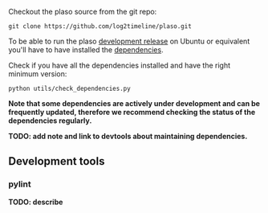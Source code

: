 Checkout the plaso source from the git repo:
```
git clone https://github.com/log2timeline/plaso.git
```

To be able to run the plaso [development release](https://github.com/log2timeline/plaso/wiki/Releases-and-roadmap) on Ubuntu or equivalent you'll have to have installed the [dependencies](https://github.com/log2timeline/plaso/wiki/Dependencies---Ubuntu).

Check if you have all the dependencies installed and have the right minimum version:
```
python utils/check_dependencies.py
```

**Note that some dependencies are actively under development and can be frequently updated, therefore we recommend checking the status of the dependencies regularly.**

**TODO: add note and link to devtools about maintaining dependencies.**

## Development tools
### pylint
**TODO: describe**
